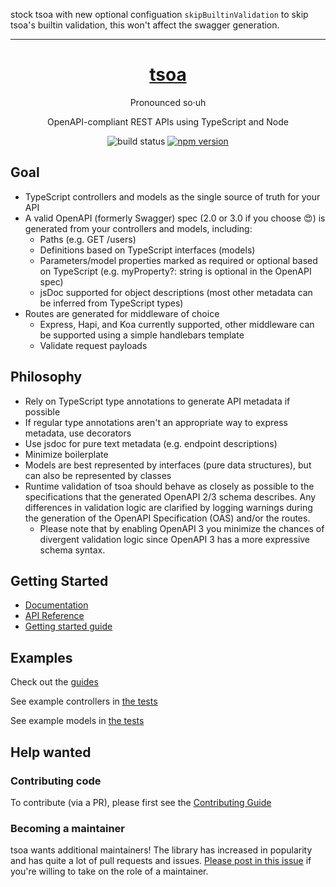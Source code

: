 
stock tsoa with new optional configuation `skipBuiltinValidation` to skip tsoa's builtin validation, this won't affect the swagger generation.

---

<div align="center">
  <a href="https://tsoa-community.github.io/docs/" target="blank">
    <h1>tsoa</h1>
  </a>
Pronounced so·uh

OpenAPI-compliant REST APIs using TypeScript and Node

![build status](https://github.com/lukeautry/tsoa/actions/workflows/runTestsOnPush.yml/badge.svg)
[![npm version](https://img.shields.io/npm/v/tsoa/latest)](https://www.npmjs.com/package/tsoa)

</div>

## Goal

- TypeScript controllers and models as the single source of truth for your API
- A valid OpenAPI (formerly Swagger) spec (2.0 or 3.0 if you choose 😍) is generated from your controllers and models, including:
  - Paths (e.g. GET /users)
  - Definitions based on TypeScript interfaces (models)
  - Parameters/model properties marked as required or optional based on TypeScript (e.g. myProperty?: string is optional in the OpenAPI spec)
  - jsDoc supported for object descriptions (most other metadata can be inferred from TypeScript types)
- Routes are generated for middleware of choice
  - Express, Hapi, and Koa currently supported, other middleware can be supported using a simple handlebars template
  - Validate request payloads

## Philosophy

- Rely on TypeScript type annotations to generate API metadata if possible
- If regular type annotations aren't an appropriate way to express metadata, use decorators
- Use jsdoc for pure text metadata (e.g. endpoint descriptions)
- Minimize boilerplate
- Models are best represented by interfaces (pure data structures), but can also be represented by classes
- Runtime validation of tsoa should behave as closely as possible to the specifications that the generated OpenAPI 2/3 schema describes. Any differences in validation logic are clarified by logging warnings during the generation of the OpenAPI Specification (OAS) and/or the routes.
  - Please note that by enabling OpenAPI 3 you minimize the chances of divergent validation logic since OpenAPI 3 has a more expressive schema syntax.

## Getting Started

- [Documentation](https://tsoa-community.github.io/docs/)
- [API Reference](https://tsoa-community.github.io/reference/)
- [Getting started guide](https://tsoa-community.github.io/docs/getting-started)

## Examples

Check out the [guides](https://tsoa-community.github.io/docs/getting-started)

See example controllers in [the tests](tests/fixtures/controllers)

See example models in [the tests](tests/fixtures/testModel.ts)

## Help wanted

### Contributing code

To contribute (via a PR), please first see the [Contributing Guide](https://github.com/lukeautry/tsoa/tree/master/docs/CONTRIBUTING.md)

### Becoming a maintainer

tsoa wants additional maintainers! The library has increased in popularity and has quite a lot of pull requests and issues. [Please post in this issue](https://github.com/lukeautry/tsoa/issues/236) if you're willing to take on the role of a maintainer.
